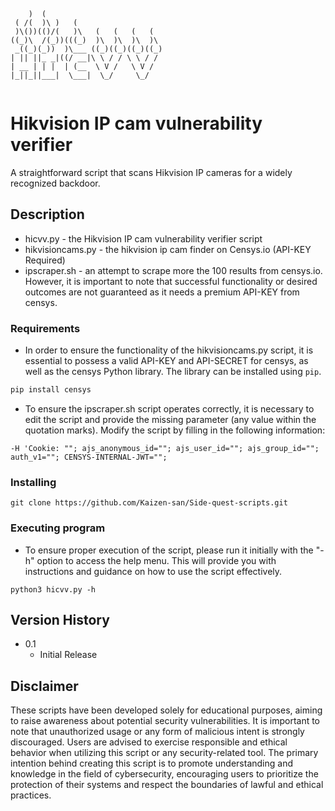 ```

    )  (                           
 ( /(  )\ )   (                    
 )\())(()/(   )\   (   (   (   (   
((_)\  /(_))(((_)  )\  )\  )\  )\  
 _((_)(_))  )\___ ((_)((_)((_)((_) 
| || ||_ _|((/ __|\ \ / / \ \ / /  
| __ | | |  | (__  \ V /   \ V /   
|_||_||___|  \___|  \_/     \_/    
                                   
```

# Hikvision IP cam vulnerability verifier

A straightforward script that scans Hikvision IP cameras for a widely recognized backdoor.

## Description

* hicvv.py - the Hikvision IP cam vulnerability verifier script
* hikvisioncams.py - the hikvision ip cam finder on Censys.io (API-KEY Required) 
* ipscraper.sh - an attempt to scrape more the 100 results from censys.io. However, it is important to note that successful functionality or desired outcomes are not guaranteed as it needs a premium API-KEY from censys.

### Requirements
* In order to ensure the functionality of the hikvisioncams.py script, it is essential to possess a valid API-KEY and API-SECRET for censys, as well as the censys Python library.
The library can be installed using `pip`.

```sh
pip install censys
```
* To ensure the ipscraper.sh script operates correctly, it is necessary to edit the script and provide the missing parameter (any value within the quotation marks). Modify the script by filling in the following information:
```
-H 'Cookie: ""; ajs_anonymous_id=""; ajs_user_id=""; ajs_group_id=""; auth_v1=""; CENSYS-INTERNAL-JWT="";
```
### Installing
```
git clone https://github.com/Kaizen-san/Side-quest-scripts.git
```
### Executing program

* To ensure proper execution of the script, please run it initially with the "-h" option to access the help menu. This will provide you with instructions and guidance on how to use the script effectively.
```
python3 hicvv.py -h
```


## Version History

* 0.1
    * Initial Release

## Disclaimer

These scripts have been developed solely for educational purposes, aiming to raise awareness about potential security vulnerabilities. It is important to note that unauthorized usage or any form of malicious intent is strongly discouraged. Users are advised to exercise responsible and ethical behavior when utilizing this script or any security-related tool. The primary intention behind creating this script is to promote understanding and knowledge in the field of cybersecurity, encouraging users to prioritize the protection of their systems and respect the boundaries of lawful and ethical practices.
